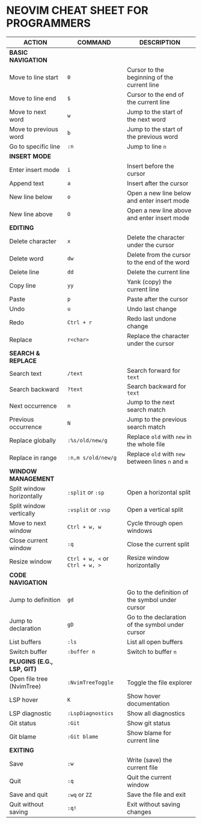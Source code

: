# **NEOVIM CHEAT SHEET FOR PROGRAMMERS**

| **ACTION**                     | **COMMAND**                     | **DESCRIPTION**                                   |
|--------------------------------|---------------------------------|---------------------------------------------------|
| **BASIC NAVIGATION**           |                                 |                                                   |
| Move to line start             | `0`                             | Cursor to the beginning of the current line       |
| Move to line end               | `$`                             | Cursor to the end of the current line             |
| Move to next word              | `w`                             | Jump to the start of the next word                |
| Move to previous word          | `b`                             | Jump to the start of the previous word            |
| Go to specific line            | `:n`                            | Jump to line `n`                                  |
| **INSERT MODE**                |                                 |                                                   |
| Enter insert mode              | `i`                             | Insert before the cursor                          |
| Append text                    | `a`                             | Insert after the cursor                           |
| New line below                 | `o`                             | Open a new line below and enter insert mode       |
| New line above                 | `O`                             | Open a new line above and enter insert mode       |
| **EDITING**                    |                                 |                                                   |
| Delete character               | `x`                             | Delete the character under the cursor             |
| Delete word                    | `dw`                            | Delete from the cursor to the end of the word     |
| Delete line                    | `dd`                            | Delete the current line                           |
| Copy line                      | `yy`                            | Yank (copy) the current line                      |
| Paste                          | `p`                             | Paste after the cursor                            |
| Undo                           | `u`                             | Undo last change                                  |
| Redo                           | `Ctrl + r`                      | Redo last undone change                           |
| Replace                        | `r<char>`                       | Replace the character under the cursor            |
| **SEARCH & REPLACE**           |                                 |                                                   |
| Search text                    | `/text`                         | Search forward for `text`                         |
| Search backward                | `?text`                         | Search backward for `text`                        |
| Next occurrence                | `n`                             | Jump to the next search match                     |
| Previous occurrence            | `N`                             | Jump to the previous search match                 |
| Replace globally               | `:%s/old/new/g`                 | Replace `old` with `new` in the whole file        |
| Replace in range               | `:n,m s/old/new/g`              | Replace `old` with `new` between lines `n` and `m`|
| **WINDOW MANAGEMENT**          |                                 |                                                   |
| Split window horizontally      | `:split` or `:sp`               | Open a horizontal split                           |
| Split window vertically        | `:vsplit` or `:vsp`             | Open a vertical split                             |
| Move to next window            | `Ctrl + w, w`                   | Cycle through open windows                        |
| Close current window           | `:q`                            | Close the current split                           |
| Resize window                  | `Ctrl + w, <` or `Ctrl + w, >`  | Resize window horizontally                        |
| **CODE NAVIGATION**            |                                 |                                                   |
| Jump to definition             | `gd`                            | Go to the definition of the symbol under cursor   |
| Jump to declaration            | `gD`                            | Go to the declaration of the symbol under cursor  |
| List buffers                   | `:ls`                           | List all open buffers                             |
| Switch buffer                  | `:buffer n`                     | Switch to buffer `n`                              |
| **PLUGINS (E.G., LSP, GIT)**   |                                 |                                                   |
| Open file tree (NvimTree)      | `:NvimTreeToggle`               | Toggle the file explorer                          |
| LSP hover                      | `K`                             | Show hover documentation                          |
| LSP diagnostic                 | `:LspDiagnostics`               | Show all diagnostics                              |
| Git status                     | `:Git`                          | Show git status                                   |
| Git blame                      | `:Git blame`                    | Show blame for current line                       |
| **EXITING**                    |                                 |                                                   |
| Save                           | `:w`                            | Write (save) the current file                     |
| Quit                           | `:q`                            | Quit the current window                           |
| Save and quit                  | `:wq` or `ZZ`                   | Save the file and exit                            |
| Quit without saving            | `:q!`                           | Exit without saving changes                       |
